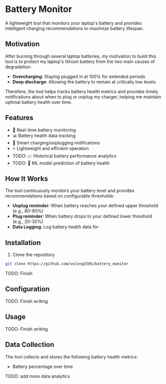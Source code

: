 # Battery Monitor

A lightweight tool that monitors your laptop's battery and provides intelligent charging recommendations to maximize battery lifespan.

## Motivation

After burning through several laptop batteries, my motivation to build this tool is to protect my laptop's lithium battery from the two main causes of degradation:

- **Overcharging**: Staying plugged in at 100% for extended periods
- **Deep discharge**: Allowing the battery to remain at critically low levels

Therefore, the tool helps tracks battery health metrics and provides timely notifications about when to plug or unplug my charger, helping me maintain optimal battery health over time.

## Features

- 🔋 Real-time battery monitoring
- 📊 Battery health data tracking
- 🔔 Smart charging/unplugging notifications
- ⚡ Lightweight and efficient operation
- TODO: 📈 Historical battery performance analytics
- TODO: 🤖 ML model prediction of battery health 

## How It Works

The tool continuously monitors your battery level and provides recommendations based on configurable thresholds:
- **Unplug reminder**: When battery reaches your defined upper threshold (e.g., 80-90%)
- **Plug reminder**: When battery drops to your defined lower threshold (e.g., 20-30%)
- **Data Logging**: Log battery health data for 

## Installation

1. Clone the repository

```bash
git clone https://github.com/vulong2505/battery_monitor
```

TODO: Finish 

## Configuration

TODO: Finish writing

## Usage

TODO: Finish writing

## Data Collection

The tool collects and stores the following battery health metrics:
- Battery percentage over time

TODO: add more data analytics